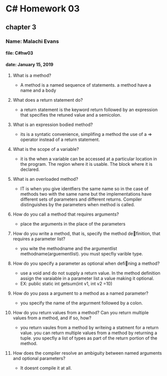 # C# Homework 03

## chapter 3

### Name: Malachi Evans

#### file: C#hw03

#### date: January 15, 2019

1. What is a method?
    + A method is a named sequence of statements. a method have a name and a body

1. What does a return statement do?
    + a return statement is the keyword return followed by an expression that specifies the retuned value and a semicolon.

1. What is an expression bodied method?
    + its is a syntatic convenience, simplifing a method the use of a => operator instead of a return statement.  

1. What is the scope of a variable?
    + it is the when a variable can be accessed at a particular location in the program. The region where it is usable. The block where it is declared.

1. What is an overloaded method?
    + IT is when you give identfiers the same name so in the case of methods two with the same name but the implementations have different sets of parameters and different returns. Compiler distinguishes by the parameters when method is called.

1. How do you call a method that requires arguments?
    + place the arguments in the place of the parameters

1. How do you write a method, that is, specify the method definition, that requires a parameter list?
    + you wite the methodname and the argumentlist methodname(arguementlist). you must specfiy varible type.

1. How do you specify a parameter as optional when defining a method?
    + use a void and do not supply a return value. In the method definition assign the varaiable in a parameter list a value making it optional.
    + EX: public static int getsum(int v1, int v2 =10)

1. How do you pass a argument to a method as a named parameter?
    + you specify the name of the argurment followed by a colon.

1. How do you return values from a method? Can you         return multiple values from a method, and if so,
    how?

   + you return vaules from a method by writeing a statment for a return value. you can return multiple values from a method by returning a tuple. you specfiy a list of types as part of the return portion of the method.
  
1. How does the compiler resolve an ambiguity between named arguments and optional parameters?
    + It doesnt compile it at all.
